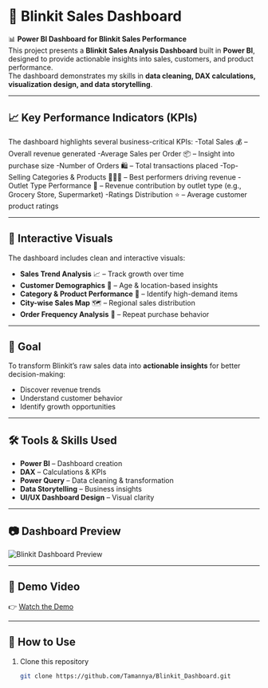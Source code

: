 # 🛒 Blinkit Sales Dashboard

📊 **Power BI Dashboard for Blinkit Sales Performance**  
This project presents a **Blinkit Sales Analysis Dashboard** built in **Power BI**, designed to provide actionable insights into sales, customers, and product performance.  
The dashboard demonstrates my skills in **data cleaning, DAX calculations, visualization design, and data storytelling**.

---

## 📈 Key Performance Indicators (KPIs)
The dashboard highlights several business-critical KPIs:
-Total Sales 💰 – Overall revenue generated
-Average Sales per Order 📦 – Insight into purchase size
-Number of Orders 🛍️ – Total transactions placed
-Top-Selling Categories & Products 🥦🥛🍎 – Best performers driving revenue
-Outlet Type Performance 🏬 – Revenue contribution by outlet type (e.g., Grocery Store, Supermarket)
-Ratings Distribution ⭐ – Average customer product ratings

---

## 🎨 Interactive Visuals
The dashboard includes clean and interactive visuals:
- **Sales Trend Analysis** 📈 – Track growth over time  
- **Customer Demographics** 👥 – Age & location-based insights  
- **Category & Product Performance** 🥑 – Identify high-demand items  
- **City-wise Sales Map** 🗺️ – Regional sales distribution  
- **Order Frequency Analysis** 🔄 – Repeat purchase behavior  

---

## 🎯 Goal
To transform Blinkit’s raw sales data into **actionable insights** for better decision-making:
- Discover revenue trends  
- Understand customer behavior  
- Identify growth opportunities  

---

## 🛠️ Tools & Skills Used
- **Power BI** – Dashboard creation  
- **DAX** – Calculations & KPIs  
- **Power Query** – Data cleaning & transformation  
- **Data Storytelling** – Business insights  
- **UI/UX Dashboard Design** – Visual clarity  

---

## 📷 Dashboard Preview
![Blinkit Dashboard Preview](Blinkit_Dashboard_Preview.png)

---

## 🎥 Demo Video
👉 [Watch the Demo](Blinkit_Demo.mp4)  


---

## 🚀 How to Use
1. Clone this repository  
   ```bash
   git clone https://github.com/Tamannya/Blinkit_Dashboard.git
